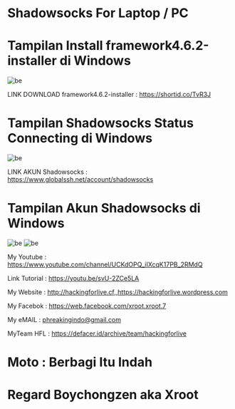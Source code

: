 # Shadowsocks For Laptop / PC 


# Tampilan Install framework4.6.2-installer di Windows 
![be](https://raw.githubusercontent.com/boychongzen18/Shadowsocks-PC/master/Screenshot_1.jpg)

LINK DOWNLOAD framework4.6.2-installer : https://shortid.co/TvR3J

# Tampilan Shadowsocks Status Connecting di Windows 
![be](https://raw.githubusercontent.com/boychongzen18/Shadowsocks-PC/master/Screenshot_2.jpg)

LINK AKUN Shadowsocks : https://www.globalssh.net/account/shadowsocks
# Tampilan Akun Shadowsocks di Windows
![be](https://raw.githubusercontent.com/boychongzen18/Shadowsocks-PC/master/Screenshot_3.jpg)
![be](https://raw.githubusercontent.com/boychongzen18/Shadowsocks-PC/master/Screenshot_4.jpg)

My Youtube    : https://www.youtube.com/channel/UCKdOPQ_iIXcqK17PB_2RMdQ

Link Tutorial : https://youtu.be/svU-2ZCe5LA

My Website    : http://hackingforlive.cf,,https://hackingforlive.wordpress.com

My Facebok    : https://web.facebook.com/xroot.xroot.7

My eMAIL      : phreakingindo@gmail.com

MyTeam HFL    : https://defacer.id/archive/team/hackingforlive

# Moto : Berbagi Itu Indah

# Regard Boychongzen aka Xroot
